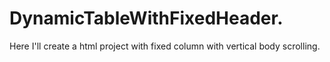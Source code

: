 # DynamicTableWithFixedHeader.
Here I'll create a html project with fixed column with vertical body scrolling.
